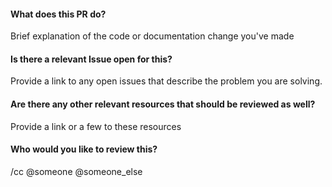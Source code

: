 #### What does this PR do?
Brief explanation of the code or documentation change you've made

#### Is there a relevant Issue open for this?
Provide a link to any open issues that describe the problem you are solving.

#### Are there any other relevant resources that should be reviewed as well?
Provide a link or a few to these resources

#### Who would you like to review this?
/cc @someone @someone_else
